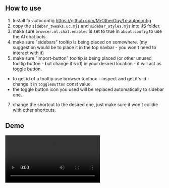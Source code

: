 ## How to use
  1. Install fx-autoconfig https://github.com/MrOtherGuy/fx-autoconfig
  2. copy the `sidebar_tweaks.uc.mjs` and `sidebar_styles.mjs` into JS folder.
  3. make sure `browser.ml.chat.enabled` is set to true in `about:config` to use the AI chat bots.
  4. make sure "sidebars" tooltip is being placed on somewhere. (my suggestion would be to place it in the top navbar - you won't need to interact with it)
  5. make sure "import-button" tooltip is being placed (or other unused tooltip button - but change it's id) in your desired location - it will act as toggle button.
  -  to get id of a tooltip use browser toolbox - inspect and get it's id - change it in `toggleButton` const value.
  - the toggle button icon you used will be replaced automatically to sidebar one.
  7. change the shortcut  to the desired one, just make sure it won't colldie with other shortcuts.

## Demo
<video src="https://f3zt4im3rd.ufs.sh/f/F0BpEl6F0ft7PzcsQTRvrbtkge5fz1QJnq3NTuYURs9F8lXp" controls></video>
